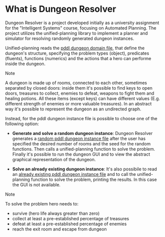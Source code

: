 # What is Dungeon Resolver

Dungeon Resolver is a project developed initially as a university assignment for the "Intelligent Systems" course, focusing on Automated Planning. The project utilizes the unified-planning library to implement a planner and simulator for resolving randomly generated dungeon instances.

Unified-planning reads the [pddl dungeon domain file](https://github.com/scrapanzano/Dungeon_Resolver/blob/master/dungeon_domain.pddl), that define the dungeon's structure, specifying the problem types (object), predicates (fluents), functions (numerics) and the actions that a hero can performe inside the dungeon.

> [!NOTE]
> A dungeon is made up of rooms, connected to each other, sometimes separated by closed doors: inside them it's possible to find keys to open doors, treasures to collect, enemies to defeat, weapons to fight them and healing potions. All these items (except keys) can have different values (E.g. different strength of enemies or more valuable treasures).
> In an abstract way it's possible to represent the dungeon as an undirected graph.

Instead, for the pddl dungeon instance file is possible to choose one of the following option:
- **Generate and solve a random dungeon instance**: Dungeon Resolver generates a [random pddl dungeon instance file](https://github.com/scrapanzano/Dungeon_Resolver/blob/master/dungeon_problem.pddl) after the user has specified the desired number of rooms and the seed for the random functions. Then calls a unified-planning function to solve the problem. Finally it's possible to run the dungeon GUI and to view the abstract graphical representation of the dungeon. 

- **Solve an already existing dungeon instance**: It's also possibile to read an [already existing pddl dungeon instance file](https://github.com/scrapanzano/Dungeon_Resolver/blob/master/dungeon_instance2.pddl) and to call the unified-planning function to solve the problem, printing the results. In this case the GUI is not available.

> [!NOTE]
>  To solve the problem hero needs to: 
> - survive (hero life always greater than zero)
> - collect at least a pre-established percentage of treasures
> - defeat at least a pre-established percentage of enemies
> - reach the exit room and escape from dungeon  
